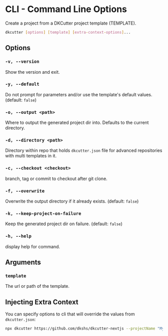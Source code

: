 # CLI - Command Line Options

Create a project from a DKCutter project template (TEMPLATE).

```bash
dkcutter [options] [template] [extra-context-options]...
```

## Options

### `-v, --version`

Show the version and exit.

### `-y, --default`

Do not prompt for parameters and/or use the template's default values. (default: `false`)

### `-o, --output <path>`

Where to output the generated project dir into. Defaults to the current directory.

### `-d, --directory <path>`

Directory within repo that holds `dkcutter.json` file for advanced repositories with multi templates in it.

### `-c, --checkout <checkout>`

branch, tag or commit to checkout after git clone.

### `-f, --overwrite`

Overwrite the output directory if it already exists. (default: `false`)

### `-k, --keep-project-on-failure`

Keep the generated project dir on failure. (default: `false`)

### `-h, --help`

display help for command.

## Arguments

### `template`

The url or path of the template.

## Injecting Extra Context

You can specify options to cli that will override the values from `dkcutter.json`:

```bash
npx dkcutter https://github.com/dkshs/dkcutter-nextjs --projectName "My Name Project" -y
```
